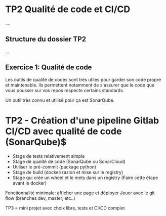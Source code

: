 # TP2 Qualité de code et CI/CD
....

## Structure du dossier TP2
...

## Exercice 1: Qualité de code
Les outils de qualité de codes sont très utiles pour garder son code propre et maintenable.
Ils permettent notamment de s'assurer que le code que vous pousser sur vos repos respecte certains standards.

Un outil très connu et utilisé pour ça est SonarQube. 


# TP2 - Création d'une pipeline Gitlab CI/CD avec qualité de code (SonarQube)$
- Stage de tests relativement simple
- Stage de qualité de code (SonarQube ou SonarCloud)
- Utiliser le pré-commit (package python)
- Stage de build (dockerizazion et mise sur le registry)
- Stage qui crée un wheel et le mets dans un registry (Faire cette étape avant le docker)

Fonctionnalité minimale: afficher une page et déployer
Jouer avec le git flow (branches dev, master, etc..)




TP3 = mini projet avec choix libre, tests et CI/CD complet
